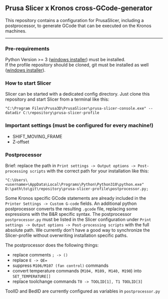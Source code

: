 ## Prusa Slicer x Kronos cross-GCode-generator

This repository contains a configuration for PrusaSlicer, including a postprocessor, to generate GCode that can be executed on the Kronos machines.

---

### Pre-requirements
Python Version >= 3 ([windows installer](https://www.python.org/downloads/windows/)) must be installed.  
If the profile repository should be cloned, git must be installed as well ([windows installer](https://git-scm.com/download/win)).

### How to start Slicer
Slicer can be started with a dedicated config directory. Just clone this repository and start Slicer from a terminal like this:
```
"C:\Program Files\Prusa3D\PrusaSlicer\prusa-slicer-console.exe" --datadir C:\repository\prusa-slicer-profile
```

### Important settings (must be configured for every machine!)

- SHIFT_MOVING_FRAME
- Z-offset 

### Postprocessor
Brief: replace the path in ```Print settings -> Output options -> Post-processing scripts``` with the correct path for your installation like this: 
```
"C:\Users\<username>\AppData\Local\Programs\Python\Python310\python.exe" D:\path\to\git\repository\prusa-slicer-profile\postprocessor.py;
```

Some Kronos specific GCode statements are already included in the ```Printer Settings -> Custom G-code``` fields. 
An additional python postprocessor converts the resulting ```.gcode``` file, replacing some expressions with the B&R specific syntax. 
The postprocessor ```postprocessor.py``` must be listed in the Slicer configuration under ```Print settings -> Output options -> Post-processing scripts``` with the full absolute path.
We currently don't have a good way to synchronize the Slicer-profile without overwriting installation specific paths. 

The postprocessor does the following things:
* replace comments ```; -> ()```
* replace ```E -> QE=```
* suppress ```M106/M107 (fan control)``` commands
* convert temperature commands (```M104, M109, M140, M190```) into ```SET_TEMPERATURE[]```
* replace toolchange commands ```T0 -> TOOLID[1], T1 TOOLID[3]```

ToolID and BedID are currently configured as variables in ```postprocessor.py```
